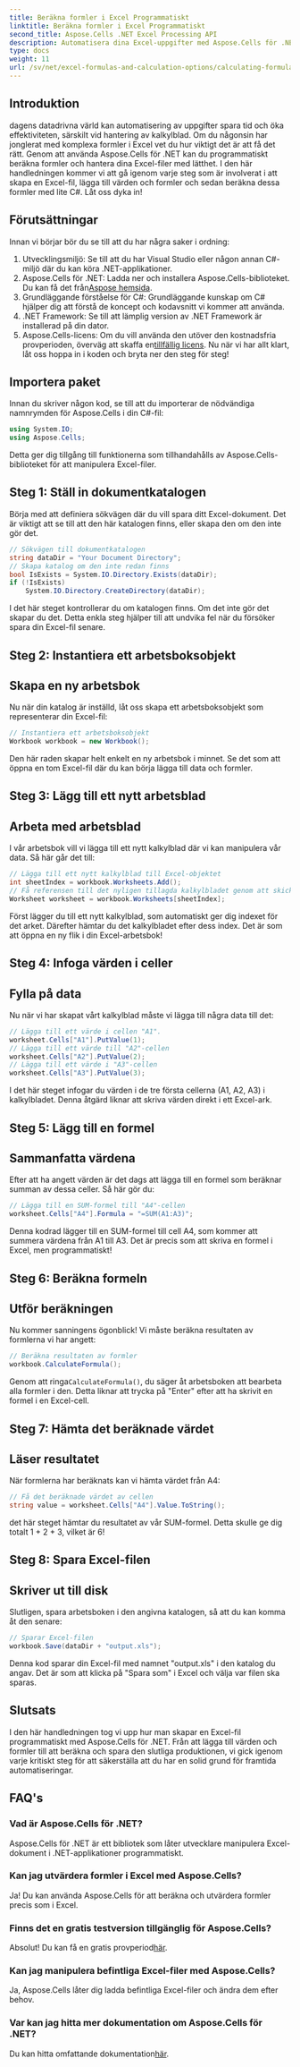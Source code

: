 ```yaml
---
title: Beräkna formler i Excel Programmatiskt
linktitle: Beräkna formler i Excel Programmatiskt
second_title: Aspose.Cells .NET Excel Processing API
description: Automatisera dina Excel-uppgifter med Aspose.Cells för .NET. Lär dig att beräkna formler programmatiskt i denna omfattande handledning.
type: docs
weight: 11
url: /sv/net/excel-formulas-and-calculation-options/calculating-formulas/
---
```

## Introduktion
dagens datadrivna värld kan automatisering av uppgifter spara tid och öka effektiviteten, särskilt vid hantering av kalkylblad. Om du någonsin har jonglerat med komplexa formler i Excel vet du hur viktigt det är att få det rätt. Genom att använda Aspose.Cells för .NET kan du programmatiskt beräkna formler och hantera dina Excel-filer med lätthet. I den här handledningen kommer vi att gå igenom varje steg som är involverat i att skapa en Excel-fil, lägga till värden och formler och sedan beräkna dessa formler med lite C#. Låt oss dyka in!
## Förutsättningar
Innan vi börjar bör du se till att du har några saker i ordning:
1. Utvecklingsmiljö: Se till att du har Visual Studio eller någon annan C#-miljö där du kan köra .NET-applikationer.
2.  Aspose.Cells för .NET: Ladda ner och installera Aspose.Cells-biblioteket. Du kan få det från[Aspose hemsida](https://releases.aspose.com/cells/net/).
3. Grundläggande förståelse för C#: Grundläggande kunskap om C# hjälper dig att förstå de koncept och kodavsnitt vi kommer att använda.
4. .NET Framework: Se till att lämplig version av .NET Framework är installerad på din dator.
5.  Aspose.Cells-licens: Om du vill använda den utöver den kostnadsfria provperioden, överväg att skaffa en[tillfällig licens](https://purchase.aspose.com/temporary-license/).
Nu när vi har allt klart, låt oss hoppa in i koden och bryta ner den steg för steg!
## Importera paket
Innan du skriver någon kod, se till att du importerar de nödvändiga namnrymden för Aspose.Cells i din C#-fil:
```csharp
using System.IO;
using Aspose.Cells;
```
Detta ger dig tillgång till funktionerna som tillhandahålls av Aspose.Cells-biblioteket för att manipulera Excel-filer.
## Steg 1: Ställ in dokumentkatalogen
Börja med att definiera sökvägen där du vill spara ditt Excel-dokument. Det är viktigt att se till att den här katalogen finns, eller skapa den om den inte gör det.
```csharp
// Sökvägen till dokumentkatalogen
string dataDir = "Your Document Directory";
// Skapa katalog om den inte redan finns
bool IsExists = System.IO.Directory.Exists(dataDir);
if (!IsExists)
    System.IO.Directory.CreateDirectory(dataDir);
```
I det här steget kontrollerar du om katalogen finns. Om det inte gör det skapar du det. Detta enkla steg hjälper till att undvika fel när du försöker spara din Excel-fil senare.
## Steg 2: Instantiera ett arbetsboksobjekt
## Skapa en ny arbetsbok
Nu när din katalog är inställd, låt oss skapa ett arbetsboksobjekt som representerar din Excel-fil:
```csharp
// Instantiera ett arbetsboksobjekt
Workbook workbook = new Workbook();
```
Den här raden skapar helt enkelt en ny arbetsbok i minnet. Se det som att öppna en tom Excel-fil där du kan börja lägga till data och formler.
## Steg 3: Lägg till ett nytt arbetsblad
## Arbeta med arbetsblad
I vår arbetsbok vill vi lägga till ett nytt kalkylblad där vi kan manipulera vår data. Så här går det till:
```csharp
// Lägga till ett nytt kalkylblad till Excel-objektet
int sheetIndex = workbook.Worksheets.Add();
// Få referensen till det nyligen tillagda kalkylbladet genom att skicka dess arkindex
Worksheet worksheet = workbook.Worksheets[sheetIndex];
```
Först lägger du till ett nytt kalkylblad, som automatiskt ger dig indexet för det arket. Därefter hämtar du det kalkylbladet efter dess index. Det är som att öppna en ny flik i din Excel-arbetsbok!
## Steg 4: Infoga värden i celler
## Fylla på data
Nu när vi har skapat vårt kalkylblad måste vi lägga till några data till det:
```csharp
// Lägga till ett värde i cellen "A1".
worksheet.Cells["A1"].PutValue(1);
// Lägga till ett värde till "A2"-cellen
worksheet.Cells["A2"].PutValue(2);
// Lägga till ett värde i "A3"-cellen
worksheet.Cells["A3"].PutValue(3);
```
I det här steget infogar du värden i de tre första cellerna (A1, A2, A3) i kalkylbladet. Denna åtgärd liknar att skriva värden direkt i ett Excel-ark. 
## Steg 5: Lägg till en formel
## Sammanfatta värdena
Efter att ha angett värden är det dags att lägga till en formel som beräknar summan av dessa celler. Så här gör du:
```csharp
// Lägga till en SUM-formel till "A4"-cellen
worksheet.Cells["A4"].Formula = "=SUM(A1:A3)";
```
Denna kodrad lägger till en SUM-formel till cell A4, som kommer att summera värdena från A1 till A3. Det är precis som att skriva en formel i Excel, men programmatiskt!
## Steg 6: Beräkna formeln
## Utför beräkningen
Nu kommer sanningens ögonblick! Vi måste beräkna resultaten av formlerna vi har angett:
```csharp
// Beräkna resultaten av formler
workbook.CalculateFormula();
```
 Genom att ringa`CalculateFormula()`, du säger åt arbetsboken att bearbeta alla formler i den. Detta liknar att trycka på "Enter" efter att ha skrivit en formel i en Excel-cell.
## Steg 7: Hämta det beräknade värdet
## Läser resultatet
När formlerna har beräknats kan vi hämta värdet från A4:
```csharp
// Få det beräknade värdet av cellen
string value = worksheet.Cells["A4"].Value.ToString();
```
det här steget hämtar du resultatet av vår SUM-formel. Detta skulle ge dig totalt 1 + 2 + 3, vilket är 6!
## Steg 8: Spara Excel-filen
## Skriver ut till disk
Slutligen, spara arbetsboken i den angivna katalogen, så att du kan komma åt den senare:
```csharp
// Sparar Excel-filen
workbook.Save(dataDir + "output.xls");
```
Denna kod sparar din Excel-fil med namnet "output.xls" i den katalog du angav. Det är som att klicka på "Spara som" i Excel och välja var filen ska sparas.
## Slutsats
I den här handledningen tog vi upp hur man skapar en Excel-fil programmatiskt med Aspose.Cells för .NET. Från att lägga till värden och formler till att beräkna och spara den slutliga produktionen, vi gick igenom varje kritiskt steg för att säkerställa att du har en solid grund för framtida automatiseringar.
## FAQ's
### Vad är Aspose.Cells för .NET?
Aspose.Cells för .NET är ett bibliotek som låter utvecklare manipulera Excel-dokument i .NET-applikationer programmatiskt.
### Kan jag utvärdera formler i Excel med Aspose.Cells?
Ja! Du kan använda Aspose.Cells för att beräkna och utvärdera formler precis som i Excel.
### Finns det en gratis testversion tillgänglig för Aspose.Cells?
Absolut! Du kan få en gratis provperiod[här](https://releases.aspose.com/).
### Kan jag manipulera befintliga Excel-filer med Aspose.Cells?
Ja, Aspose.Cells låter dig ladda befintliga Excel-filer och ändra dem efter behov.
### Var kan jag hitta mer dokumentation om Aspose.Cells för .NET?
Du kan hitta omfattande dokumentation[här](https://reference.aspose.com/cells/net/).